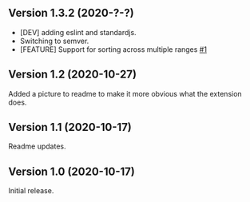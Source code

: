 ## Version 1.3.2 (2020-?-?)

  - [DEV] adding eslint and standardjs.
  - Switching to semver.
  - [FEATURE] Support for sorting across multiple ranges [#1](https://github.com/chrisdl/nova-sort/pull/1)

## Version 1.2 (2020-10-27)

Added a picture to readme to make it more obvious what the extension does.

## Version 1.1 (2020-10-17)

Readme updates.

## Version 1.0 (2020-10-17)

Initial release.
